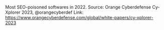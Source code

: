 Most SEO-poisoned softwares in 2022.
Source: Orange Cyberdefense Cy-Xplorer 2023, @orangecyberdef
Link: https://www.orangecyberdefense.com/global/white-papers/cy-xplorer-2023
